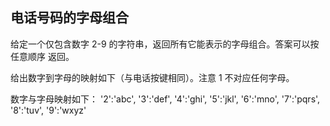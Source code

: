 ## 电话号码的字母组合

给定一个仅包含数字 2-9 的字符串，返回所有它能表示的字母组合。答案可以按 任意顺序 返回。

给出数字到字母的映射如下（与电话按键相同）。注意 1 不对应任何字母。

数字与字母映射如下：
'2':'abc',
'3':'def',
'4':'ghi',
'5':'jkl',
'6':'mno',
'7':'pqrs',
'8':'tuv',
'9':'wxyz'